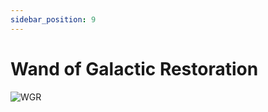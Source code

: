 ```yaml
---
sidebar_position: 9
---
```


# Wand of Galactic Restoration

![WGR](https://vwiki.valorserver.com/api/item/picture/wand%20of%20galactic%20restoration)
